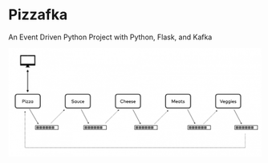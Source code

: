# Pizzafka

An Event Driven Python Project with Python, Flask, and Kafka

![Project Structure](./DOC_IMAGES/project_design.png)

